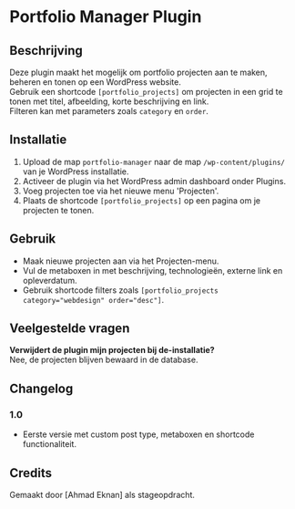 # Portfolio Manager Plugin

## Beschrijving
Deze plugin maakt het mogelijk om portfolio projecten aan te maken, beheren en tonen op een WordPress website.  
Gebruik een shortcode `[portfolio_projects]` om projecten in een grid te tonen met titel, afbeelding, korte beschrijving en link.  
Filteren kan met parameters zoals `category` en `order`.

## Installatie
1. Upload de map `portfolio-manager` naar de map `/wp-content/plugins/` van je WordPress installatie.
2. Activeer de plugin via het WordPress admin dashboard onder Plugins.
3. Voeg projecten toe via het nieuwe menu 'Projecten'.
4. Plaats de shortcode `[portfolio_projects]` op een pagina om je projecten te tonen.

## Gebruik
- Maak nieuwe projecten aan via het Projecten-menu.
- Vul de metaboxen in met beschrijving, technologieën, externe link en opleverdatum.
- Gebruik shortcode filters zoals `[portfolio_projects category="webdesign" order="desc"]`.

## Veelgestelde vragen
**Verwijdert de plugin mijn projecten bij de-installatie?**  
Nee, de projecten blijven bewaard in de database.

## Changelog
### 1.0
- Eerste versie met custom post type, metaboxen en shortcode functionaliteit.

## Credits
Gemaakt door [Ahmad Eknan] als stageopdracht.